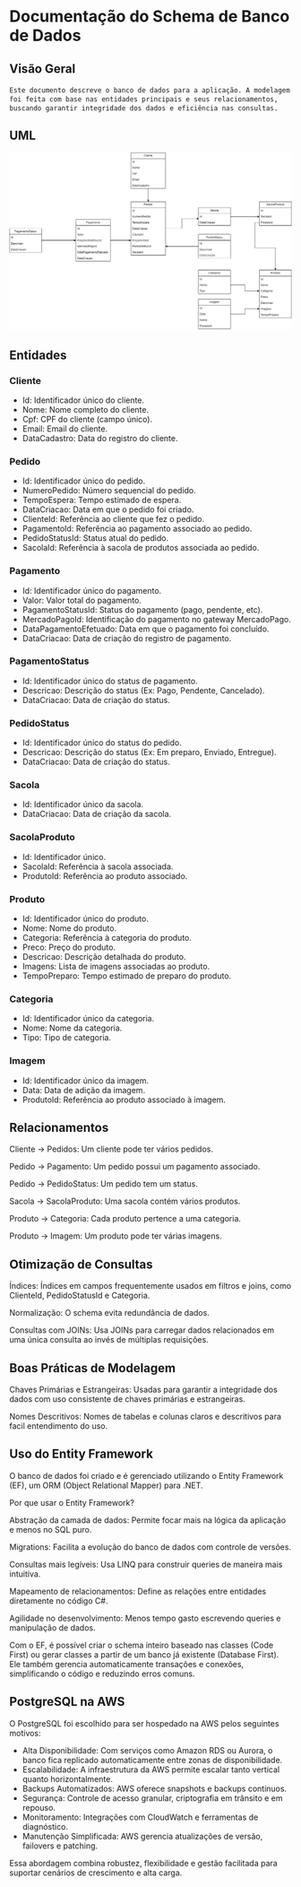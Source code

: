 # Documentação do Schema de Banco de Dados

## Visão Geral

```
Este documento descreve o banco de dados para a aplicação. A modelagem foi feita com base nas entidades principais e seus relacionamentos, buscando garantir integridade dos dados e eficiência nas consultas.
```

## UML

![Desenho do banco de dados](./BancoDeDados.png)

## Entidades

### Cliente

- Id: Identificador único do cliente.
- Nome: Nome completo do cliente.
- Cpf: CPF do cliente (campo único).
- Email: Email do cliente.
- DataCadastro: Data do registro do cliente.

### Pedido

- Id: Identificador único do pedido.
- NumeroPedido: Número sequencial do pedido.
- TempoEspera: Tempo estimado de espera.
- DataCriacao: Data em que o pedido foi criado.
- ClienteId: Referência ao cliente que fez o pedido.
- PagamentoId: Referência ao pagamento associado ao pedido.
- PedidoStatusId: Status atual do pedido.
- SacolaId: Referência à sacola de produtos associada ao pedido.

### Pagamento

- Id: Identificador único do pagamento.
- Valor: Valor total do pagamento.
- PagamentoStatusId: Status do pagamento (pago, pendente, etc).
- MercadoPagoId: Identificação do pagamento no gateway MercadoPago.
- DataPagamentoEfetuado: Data em que o pagamento foi concluído.
- DataCriacao: Data de criação do registro de pagamento.

### PagamentoStatus

- Id: Identificador único do status de pagamento.
- Descricao: Descrição do status (Ex: Pago, Pendente, Cancelado).
- DataCriacao: Data de criação do status.

### PedidoStatus

- Id: Identificador único do status do pedido.
- Descricao: Descrição do status (Ex: Em preparo, Enviado, Entregue).
- DataCriacao: Data de criação do status.

### Sacola

- Id: Identificador único da sacola.
- DataCriacao: Data de criação da sacola.

### SacolaProduto

- Id: Identificador único.
- SacolaId: Referência à sacola associada.
- ProdutoId: Referência ao produto associado.

### Produto

- Id: Identificador único do produto.
- Nome: Nome do produto.
- Categoria: Referência à categoria do produto.
- Preco: Preço do produto.
- Descricao: Descrição detalhada do produto.
- Imagens: Lista de imagens associadas ao produto.
- TempoPreparo: Tempo estimado de preparo do produto.

### Categoria

- Id: Identificador único da categoria.
- Nome: Nome da categoria.
- Tipo: Tipo de categoria.

### Imagem

- Id: Identificador único da imagem.
- Data: Data de adição da imagem.
- ProdutoId: Referência ao produto associado à imagem.

## Relacionamentos

Cliente → Pedidos: Um cliente pode ter vários pedidos.

Pedido → Pagamento: Um pedido possui um pagamento associado.

Pedido → PedidoStatus: Um pedido tem um status.

Sacola → SacolaProduto: Uma sacola contém vários produtos.

Produto → Categoria: Cada produto pertence a uma categoria.

Produto → Imagem: Um produto pode ter várias imagens.

## Otimização de Consultas

Índices: Índices em campos frequentemente usados em filtros e joins, como ClienteId, PedidoStatusId e Categoria.

Normalização: O schema evita redundância de dados.

Consultas com JOINs: Usa JOINs para carregar dados relacionados em uma única consulta ao invés de múltiplas requisições.

## Boas Práticas de Modelagem

Chaves Primárias e Estrangeiras: Usadas para garantir a integridade dos dados com uso consistente de chaves primárias e estrangeiras.

Nomes Descritivos: Nomes de tabelas e colunas claros e descritivos para facil entendimento do uso.

## Uso do Entity Framework

O banco de dados foi criado e é gerenciado utilizando o Entity Framework (EF), um ORM (Object Relational Mapper) para .NET.

Por que usar o Entity Framework?

Abstração da camada de dados: Permite focar mais na lógica da aplicação e menos no SQL puro.

Migrations: Facilita a evolução do banco de dados com controle de versões.

Consultas mais legíveis: Usa LINQ para construir queries de maneira mais intuitiva.

Mapeamento de relacionamentos: Define as relações entre entidades diretamente no código C#.

Agilidade no desenvolvimento: Menos tempo gasto escrevendo queries e manipulação de dados.

Com o EF, é possível criar o schema inteiro baseado nas classes (Code First) ou gerar classes a partir de um banco já existente (Database First). Ele também gerencia automaticamente transações e conexões, simplificando o código e reduzindo erros comuns.

## PostgreSQL na AWS

O PostgreSQL foi escolhido para ser hospedado na AWS pelos seguintes motivos:

- Alta Disponibilidade: Com serviços como Amazon RDS ou Aurora, o banco fica replicado automaticamente entre zonas de disponibilidade.
- Escalabilidade: A infraestrutura da AWS permite escalar tanto vertical quanto horizontalmente.
- Backups Automatizados: AWS oferece snapshots e backups contínuos.
- Segurança: Controle de acesso granular, criptografia em trânsito e em repouso.
- Monitoramento: Integrações com CloudWatch e ferramentas de diagnóstico.
- Manutenção Simplificada: AWS gerencia atualizações de versão, failovers e patching.

Essa abordagem combina robustez, flexibilidade e gestão facilitada para suportar cenários de crescimento e alta carga.